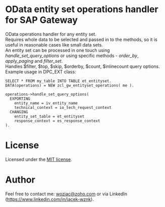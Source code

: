 # OData entity set operations handler for SAP Gateway
OData operations handler for any entity set.  
Requires whole data to be selected and passed in to the methods, so it is useful in reasonable cases like small data sets.  
An entity set can be processed in one touch using *handle_set_query_options* or using specific methods - *order_by*, *apply_paging* and *filter_set*.  
Handles $filter, $top, $skip, $orderby, $count, $inlinecount query options.
Example usage in DPC_EXT class:  
```ABAP
SELECT * FROM my_table INTO TABLE et_entityset.
DATA(operations) = NEW zcl_gw_entityset_operations( me ).
  
operations->handle_set_query_options(
  EXPORTING
    entity_name = iv_entity_name
    technical_context = io_tech_request_context
  CHANGING
    entity_set_table = et_entityset
    response_context = es_response_context
).
```
# License
Licensed under the [MIT license](http://opensource.org/licenses/MIT).

# Author
Feel free to contact me: wozjac@zoho.com or via LinkedIn (https://www.linkedin.com/in/jacek-wznk).
